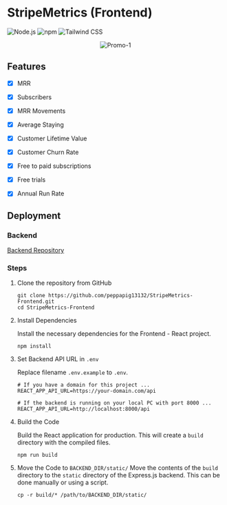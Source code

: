 # StripeMetrics (Frontend)

![Node.js](https://img.shields.io/badge/node.js-20.12.2-blue)
![npm](https://img.shields.io/badge/npm-10.6.0-blue)
![Tailwind CSS](https://img.shields.io/badge/tailwind_css-3.4.3-blue)

<p align="center">
  <img src="https://github.com/peppapig13132/StripeMetrics-Frontend/blob/main/public/assets/img/promo-1.png" alt="Promo-1">
</p>

## Features

- [x] MRR
- [x] Subscribers
- [x] MRR Movements
- [x] Average Staying
- [x] Customer Lifetime Value
- [x] Customer Churn Rate
- [x] Free to paid subscriptions
- [x] Free trials
- [x] Annual Run Rate


## Deployment

### Backend

[Backend Repository](https://github.com/peppapig13132/StripeMetrics-Backend)

### Steps

1. Clone the repository from GitHub
    
    ```
    git clone https://github.com/peppapig13132/StripeMetrics-Frontend.git
    cd StripeMetrics-Frontend
    ```

2. Install Dependencies
    
    Install the necessary dependencies for the Frontend - React project. 
    ```
    npm install
    ```

3. Set Backend API URL in `.env`

    Replace filename `.env.example` to `.env`.
    ```
    # If you have a domain for this project ...
    REACT_APP_API_URL=https://your-domain.com/api

    # If the backend is running on your local PC with port 8000 ...
    REACT_APP_API_URL=http://localhost:8000/api
    ```

4. Build the Code

    Build the React application for production. This will create a `build` directory with the compiled files.
    ```
    npm run build
    ```

5. Move the Code to `BACKEND_DIR/static/`
    Move the contents of the `build` directory to the `static` directory of the Express.js backend. This can be done manually or using a script.
    ```
    cp -r build/* /path/to/BACKEND_DIR/static/
    ```
